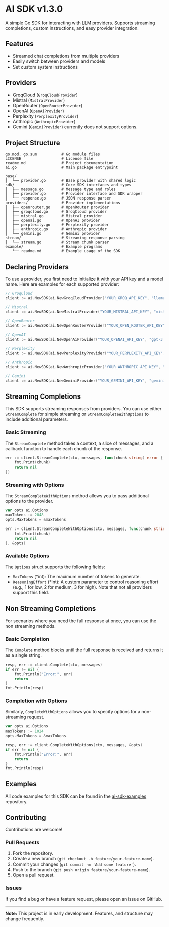 # AI SDK v1.3.0

A simple Go SDK for interacting with LLM providers. Supports streaming completions, custom instructions, and easy provider integration.

## Features

- Streamed chat completions from multiple providers
- Easily switch between providers and models
- Set custom system instructions

## Providers

- GroqCloud (`GroqCloudProvider`)
- Mistral (`MistralProvider`)
- OpenRouter (`OpenRouterProvider`)
- OpenAI (`OpenAiProvider`)
- Perplexity (`PerplexityProvider`)
- Anthropic (`AnthropicProvider`)
- Gemini (`GeminiProvider`) currently does not support options.

## Project Structure

```text
go.mod, go.sum           # Go module files
LICENSE                  # License file
readme.md                # Project documentation
ai.go                    # Main package entrypoint

base/
│  └── provider.go       # Base provider with shared logic
sdk/                     # Core SDK interfaces and types
│  ├── message.go        # Message type and roles
│  ├── provider.go       # Provider interface and SDK wrapper
│  └── response.go       # JSON response parser
providers/               # Provider implementations
│  ├── openrouter.go     # OpenRouter provider
│  ├── groqcloud.go      # GroqCloud provider
│  ├── mistral.go        # Mistral provider
│  ├── openai.go         # OpenAI provider
│  ├── perplexity.go     # Perplexity provider
│  ├── anthropic.go      # Anthropic provider
│  └── gemini.go         # Gemini provider
stream/                  # Streaming response parsing
│  └── stream.go         # Stream chunk parser
example/                 # Example programs
   └── readme.md         # Example usage of the SDK
```

## Declaring Providers

To use a provider, you first need to initialize it with your API key and a model name. Here are examples for each supported provider:

```go
// GroqCloud
client := ai.NewSDK(ai.NewGroqCloudProvider("YOUR_GROQ_API_KEY", "llama3-8b-8192"))

// Mistral
client := ai.NewSDK(ai.NewMistralProvider("YOUR_MISTRAL_API_KEY", "mistral-small-latest"))

// OpenRouter
client := ai.NewSDK(ai.NewOpenRouterProvider("YOUR_OPEN_ROUTER_API_KEY", "openrouter/sonoma-dusk-alpha"))

// OpenAI
client := ai.NewSDK(ai.NewOpenAiProvider("YOUR_OPENAI_API_KEY", "gpt-3.5-turbo"))

// Perplexity
client := ai.NewSDK(ai.NewPerplexityProvider("YOUR_PERPLEXITY_API_KEY", "sonar-pro"))

// Anthropic
client := ai.NewSDK(ai.NewAnthropicProvider("YOUR_ANTHROPIC_API_KEY", "claude-3.5"))

// Gemini
client := ai.NewSDK(ai.NewGeminiProvider("YOUR_GEMINI_API_KEY", "gemini-2.5-flash"))
```

## Streaming Completions

This SDK supports streaming responses from providers. You can use either `StreamComplete` for simple streaming or `StreamCompleteWithOptions` to include additional parameters.

### Basic Streaming

The `StreamComplete` method takes a context, a slice of messages, and a callback function to handle each chunk of the response.

```go
err := client.StreamComplete(ctx, messages, func(chunk string) error {
	fmt.Print(chunk)
	return nil
})
```

### Streaming with Options

The `StreamCompleteWithOptions` method allows you to pass additional options to the provider.

```go
var opts ai.Options
maxTokens := 2048
opts.MaxTokens = &maxTokens

err := client.StreamCompleteWithOptions(ctx, messages, func(chunk string) error {
	fmt.Print(chunk)
	return nil
}, &opts)
```

### Available Options

The `Options` struct supports the following fields:

- `MaxTokens` (\*int): The maximum number of tokens to generate.
- `ReasoningEffort` (\*int): A custom parameter to control reasoning effort (e.g., 1 for low, 2 for medium, 3 for high). Note that not all providers support this field.

## Non Streaming Completions

For scenarios where you need the full response at once, you can use the non streaming methods.

### Basic Completion

The `Complete` method blocks until the full response is received and returns it as a single string.

```go
resp, err := client.Complete(ctx, messages)
if err != nil {
    fmt.Println("Error:", err)
    return
}
fmt.Println(resp)
```

### Completion with Options

Similarly, `CompleteWithOptions` allows you to specify options for a non-streaming request.

```go
var opts ai.Options
maxTokens := 1024
opts.MaxTokens = &maxTokens

resp, err := client.CompleteWithOptions(ctx, messages, &opts)
if err != nil {
    fmt.Println("Error:", err)
    return
}
fmt.Println(resp)
```

## Examples

All code examples for this SDK can be found in the [ai-sdk-examples](https://github.com/unsafe0x0/ai-sdk-examples) repository.

## Contributing

Contributions are welcome!

### Pull Requests

1.  Fork the repository.
2.  Create a new branch (`git checkout -b feature/your-feature-name`).
3.  Commit your changes (`git commit -m 'Add some feature'`).
4.  Push to the branch (`git push origin feature/your-feature-name`).
5.  Open a pull request.

### Issues

If you find a bug or have a feature request, please open an issue on GitHub.

---

**Note:** This project is in early development. Features, and structure may change frequently.
